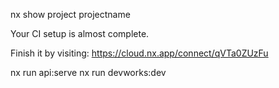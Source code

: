 nx show project projectname



Your CI setup is almost complete.

Finish it by visiting: https://cloud.nx.app/connect/qVTa0ZUzFu


nx run api:serve
nx run devworks:dev

